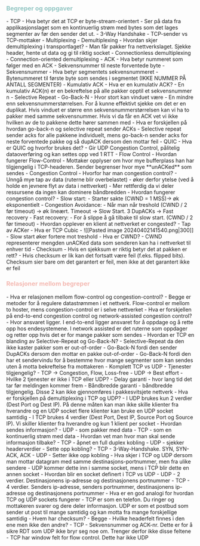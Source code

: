 <h3 style="color:#93c6c3">Begreper og oppgaver</h3>
- TCP    
	- Hva betyr det at TCP er byte-stream-orientert   
		- Ser på data fra applikasjonslaget som en kontinuerlig strøm med bytes som det lages segmenter av før den sender det ut.
- 3-Way Handshake
- TCP-sender vs TCP-mottaker   
- Multiplexing   
- Demultiplexing   
	- Hvordan skjer demultiplexing i transportlaget?
		- Man får pakker fra nettverkslaget. Sjekke header, hente ut data og gi til riktig socket
- Connectionless demultiplexing   
- Connection-oriented demultiplexing   
- ACK   
	- Hva betyr nummeret som følger med en ACK   
		- Sekvensnummer til neste forventede byte 
- Sekvensnummer   
	- Hva betyr segmentets sekvensnummeret   
		- Bytenummeret til første byte som sendes i segmentet (IKKE NUMMER PÅ ANTALL SEGMENTER) 
- Kumulativ ACK   
	- Hva er en kumulativ ACK?   
		- En kumulativ ACK(n) er en bekreftelse på alle pakker opptil et sekvensnummer n 
- Selective Repeat   
- Go-Back-N     
	- Hvor stort kan vinduet være   
		- En mindre enn sekvensnummerstørrelsen. For å kunne effektivt sjekke om det er en duplikat. Hvis vinduet er større enn sekvensnummerstørrelsen kan vi ha to pakker med samme sekvensnummer. Hvis vi da får en ACK vet vi ikke hvilken av de to pakkene dette hører sammen med 
	- Hva er forskjellen på hvordan go-back-n og selective repeat sender ACKs   
		- Selective repeat sender acks for alle pakkene individuelt, mens go-back-n sender acks for neste forventede pakke og så dupACK dersom den mottar feil
- QUIC      
	- Hva er QUIC og hvorfor brukes det?   
		- Gir UDP Congestion Control, pålitelig dataoverføring og kan settes opp ved 1 RTT 
- Flow Control    
	- Hvordan fungerer Flow-Control   
		- Mottaker opplyser om hvor mye bufferplass han har tilgjengelig i TCP-headeren. Sender begrenser hvor mye **unACKed** som sendes
- Congestion Control    
	- Hvorfor har man congestion control?    
		- Unngå mye tap av data (ruterne blir overbelastet) - øker derfor ytelse (ved å holde en jevnere flyt av data i nettverket)
		- Mer rettferdig da vi deler ressursene da ingen kan dominere båndbredden 
	- Hvordan fungerer congestion control?    
		- Slow start:
			- Starter sakte (CWND = 1 MSS)-> øk eksponentielt
		- Congestion Avoidance:
			- Når man når treshold (CWND / 2 før timeout) -> øk lineært. Timeout -> Slow Start. 3 DupACKs -> Fast recovery
		- Fast recovery:
			- For å slippe å gå tilbake til slow start. (CWND / 2 før timeout)
	- Hvordan opplever en klient at nettverket er congested?    
		- Tap av ACKer 
	- Hva er TCP Cubic    
		-  ![[Pasted image 20240402141540.png|300]]
		- Slow start øker fortere mot treshold 
	- Hva er CWND?    
		- CWND representerer mengden unACKed data som senderen kan ha i nettverket til enhver tid
- Checksum    
	- Hvis en sjekksum er riktig betyr det at pakken er rett?   
		- Hvis checksum er lik kan det fortsatt være feil (f.eks. flipped bits). Checksum sier bare om det garantert er feil, men ikke at det garantert ikke er feil


<h3 style="color:#F4B9B2">Relasjoner mellom begreper</h3>
- Hva er relasjonen mellom flow-control og congestion-control?    
	- Begge er metoder for å regulere datastrømmen i et nettverk. Flow-control er mellom to hoster, mens congestion-control er i selve nettverket
- Hva er forskjellen på end-to-end congestion control og network-assisted congestion control?   
	- Hvor ansvaret ligger. I end-to-end ligger ansvaret for å oppdage og å rette opp hos endesystemene. I network assisted er det ruterne som oppdager og retter opp hvis det er for mange pakker som sendes
- Hvordan er TCP en blanding av Selective-Repeat og Go-Back-N?     
	- Selective-Repeat da den ikke kaster pakker som er out-of-order
	- Go-Back-N fordi den sender DupACKs dersom den mottar en pakke out-of-order
	- Go-Back-N fordi den har et sendervindu for å bestemme hvor mange segmenter som kan sendes uten å motta bekreftelse fra mottakeren
- Komplett TCP vs UDP   
	- Tjenester tilgjengelig?   
	    - TCP → Congestion, Flow, Loss-free 
	    - UDP → Best effort
	- Hvilke 2 tjenester er ikke i TCP eller UDP?   
	    - Delay garanti - hvor lang tid det tar før meldingen kommer frem
	    - Båndbredde garanti - båndbredde tilgjengelig. Disse 2 kan ikke gjennomføres i pakkesvitsjete nettverk
	- Hva er forskjellen på demultiplexing i TCP og UDP?    
		- I UDP brukes kun 2 verdier (Dest Port og Dest IP). På denne måten kan man ikke skille klienter fra hverandre og en UDP socket flere klienter kan bruke en UDP socket samtidig
		- I TCP brukes 4 verdier (Dest Port, Dest IP, Source Port og Source IP). Vi skiller klienter fra hverandre og kun 1 klient per socket
	- Hvordan sendes informasjon?   
		- UDP - som pakker med data
		- TCP - som en kontinuerlig strøm med data
	- Hvordan vet man hvor man skal sende informasjon tilbake?   
		- TCP - åpnet en full duplex kobling
		- UDP - sjekker headerverdier
	- Sette opp kobling?   
		- TCP - 3-Way-Handshake. SYN, SYN-ACK, ACK
		- UDP - Setter ikke opp kobling
	- Hva skjer i TCP og UDP dersom man mottar datagram med samme destinasjons-portnummer, men fra ulike sendere   
		- UDP kommer dette inn i samme socket, mens i TCP blir dette en annen socket
	- Hvordan blir en socket definert i TCP vs UDP   
		- UDP - 2 verdier. Destinasjonens ip-adresse og destinasjonens portnummer
		- TCP - 4 verdier. Senders ip-adresse, senders portnummer, destinasjonens ip-adresse og destinasjonens portnummer
	- Hva er en god analogi for hvordan TCP og UDP sockets fungerer   
		- TCP er som en telefon. Du ringer og mottakeren svarer og dere deler informasjon. UDP er som et postbud som sender ut post til mange samtidig og kan motta fra mange forskjellige samtidig
	- Hvem har checksum?   
		- Begge 
	- Hvilke headerfelt finnes i den ene men ikke den andre?
		- TCP
			- Sekvensnummer og ACK-nr. Dette er for å sikre RDT som UDP ikke bryr seg noe om. Trenger derfor ikke disse feltene
			- TCP har window felt for flow control. Dette har ikke UDP
